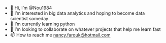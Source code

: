 - 👋 Hi, I’m @Nou1984
- 👀 I’m interested in big data analytics and hoping to become data scientist someday
- 🌱 I’m currently learning python
- 💞️ I’m looking to collaborate on whatever projects that help me learn fast
- 📫 How to reach me nancy.farouk@hotmail.com

<!---
Nou1984/Nou1984 is a ✨ special ✨ repository because its `README.md` (this file) appears on your GitHub profile.
You can click the Preview link to take a look at your changes.
--->
